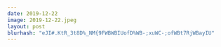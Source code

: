 ```yaml
---
date: 2019-12-22
image: 2019-12-22.jpeg
layout: post
blurhash: "eJI#.KtR_3t8D%_NM{9FWBWBIUofD%WB-;xuWC-;ofWBt7RjWBayIU"
---
```



